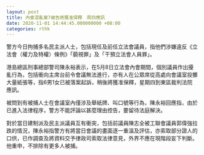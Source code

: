 ```yaml
---
layout: post
title: 內會混亂案7被告將獲准保釋　周四應訊
date: 2020-11-01 14:44:45.000000000 +08:00
categories: rthk
---
```


警方今日拘捕多名民主派人士，包括現任及前任立法會議員，指他們涉嫌違反《立法會（權力及特權）條例》「藐視罪」及「干預立法會人員罪」。

港島總區刑事總部警司陳永裕表示，在5月8日立法會內會期間，個別議員作出擾亂行為，包括衝向主席台前令會議無法進行，亦有人在公眾席從高處向會議室投擲大量紙張等，指6男1女已被落案起訴，稍後將獲准保釋，星期四到東區裁判法院應訊。

被問到有被捕人士在會議室內僅涉及舉紙牌、叫口號等行為，陳永裕回應指，由於已進入法律程序，警方不能評論以甚麼理由控告，要留待法庭解決。

對於當日建制派及民主派議員互有衝突，包括前議員陳志全被工聯會議員郭偉強拉跌的情況，陳永裕指警方有將當日會議的畫面逐一重溫及評估，亦索取部分證人的口供，已作調查及將資料交予律政司索取法律意見，外界不應在現階段妄下判斷。他重申，不排除有更多人被捕。
